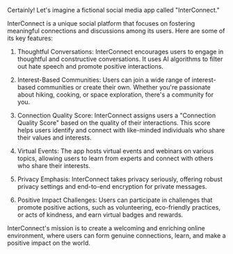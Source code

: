 Certainly! Let's imagine a fictional social media app called "InterConnect." 

InterConnect is a unique social platform that focuses on fostering meaningful connections and discussions among its users. Here are some of its key features:

1. Thoughtful Conversations: InterConnect encourages users to engage in thoughtful and constructive conversations. It uses AI algorithms to filter out hate speech and promote positive interactions.

2. Interest-Based Communities: Users can join a wide range of interest-based communities or create their own. Whether you're passionate about hiking, cooking, or space exploration, there's a community for you.

3. Connection Quality Score: InterConnect assigns users a "Connection Quality Score" based on the quality of their interactions. This score helps users identify and connect with like-minded individuals who share their values and interests.

4. Virtual Events: The app hosts virtual events and webinars on various topics, allowing users to learn from experts and connect with others who share their interests.

5. Privacy Emphasis: InterConnect takes privacy seriously, offering robust privacy settings and end-to-end encryption for private messages.

6. Positive Impact Challenges: Users can participate in challenges that promote positive actions, such as volunteering, eco-friendly practices, or acts of kindness, and earn virtual badges and rewards.

InterConnect's mission is to create a welcoming and enriching online environment, where users can form genuine connections, learn, and make a positive impact on the world.
